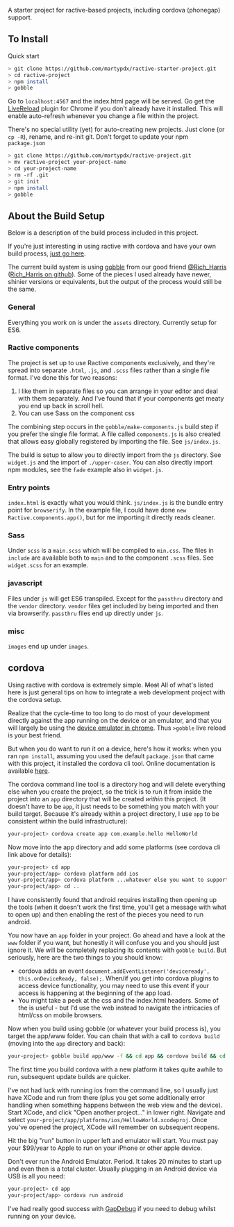 A starter project for ractive-based projects, including cordova (phonegap) support.

## To Install

Quick start

```sh
> git clone https://github.com/martypdx/ractive-starter-project.git
> cd ractive-project
> npm install
> gobble
```

Go to `localhost:4567` and the index.html page will be served. Go get the [LiveReload](https://chrome.google.com/webstore/detail/livereload/jnihajbhpnppcggbcgedagnkighmdlei?hl=en) plugin for Chrome if you don't already have it installed. This will enable auto-refresh whenever you change
a file within the project.

There's no special utility (yet) for auto-creating new projects. Just clone (or `cp -R`), rename, and re-init git. Don't forget to update your npm `package.json`

```sh
> git clone https://github.com/martypdx/ractive-project.git
> mv ractive-project your-project-name
> cd your-project-name
> rm -rf .git
> git init
> npm install
> gobble
```

## About the Build Setup

Below is a description of the build process included in this project.

If you're just interesting in using ractive with cordova and have your own build process, [just go here](#user-content-cordova).

The current build system is using [gobble](https://github.com/gobblejs/gobble) from our good friend [@Rich_Harris](https://twitter.com/Rich_Harris) ([Rich_Harris on github](github.com/Rich-Harris)).
Some of the pieces I used already have newer, shinier versions or equivalents, but the output of the process would still be the same.

### General

Everything you work on is under the `assets` directory. Currently setup for ES6.

### Ractive components

The project is set up to use Ractive components exclusively, and they're spread into separate `.html`, `.js`, and `.scss` files rather than a single file format. I've done this for two reasons:

1. I like them in separate files so you can arrange in your editor and deal with them separately. And I've found that if your components get
meaty you end up back in scroll hell.
2. You can use Sass on the component css

The combining step occurs in the `gobble/make-components.js` build step if you prefer the single file format. A file called `components.js`
is also created that allows easy globally registered by importing the file. See `js/index.js`.

The build is setup to allow you to directly import from the `js` directory. See `widget.js` and the import of `./upper-caser`.
You can also directly import npm modules, see the `fade` example also in `widget.js`.

### Entry points

`index.html` is exactly what you would think. `js/index.js` is the bundle entry point for `browserify`. In the example
file, I could have done `new Ractive.components.app()`, but for me importing it directly reads cleaner.

### Sass

Under `scss` is a `main.scss` which will be compiled to `min.css`. The files in `include` are available both to `main` and to the component
`.scss` files. See `widget.scss` for an example.

### javascript

Files under `js` will get ES6 transpiled. Except for the `passthru` directory and the `vendor` directory. `vendor` files get included by being imported and then via browserify. `passthru` files end up directly under `js`.

### misc

`images` end up under `images`.

## cordova

Using ractive with cordova is extremely simple. ~~Most~~ All of what's listed here
is just general tips on how to integrate a web development project with the cordova setup.

Realize that the cycle-time to too long to do most of your development directly against the
app running on the device or an emulator, and that you will largely be using the [device emulator in chrome](https://developer.chrome.com/devtools/docs/device-mode). Thus `>gobble` live reload is your best friend.

But when you do want to run it on a device, here's how it works: when you ran `npm install`, assuming you used the default `package.json` that came with this
project, it installed the cordova cli tool. Online documentation is available [here](http://cordova.apache.org/docs/en/4.0.0//guide_cli_index.md.html#The%20Command-Line%20Interface).

The cordova command line tool is a directory hog and will delete everything else when you create the project,
so the trick is to run it from inside the project into an `app` directory that will be created _within_ this project. (It doesn't have to be `app`, it just needs to be something you match with your build target. Because it's already within a project directory, I use `app` to be consistent within the build infrastructure):

```sh
your-project> cordova create app com.example.hello HelloWorld
```

Now move into the app directory and add some platforms (see cordova cli link above for details):

```sh
your-project> cd app
your-project/app> cordova platform add ios
your-project/app> cordova platform ...whatever else you want to support...
your-project/app> cd ..
```

I have consistently found that android requires installing then opening up the tools (when it doesn't work the first time, you'll get a message with what to open up) and then enabling the rest of the pieces you need to run android.

You now have an `app` folder in your project. Go ahead and have a look at the `www` folder if you want, but
honestly it will confuse you and you should just ignore it. We will be completely replacing its contents with `gobble build`.
But seriously, here are the two things to you should know:
* cordova adds an event `document.addEventListener('deviceready', this.onDeviceReady, false);`. When/if you get into cordova
 plugins to access device functionality, you may need to use this event if your access is happening at the beginning of the
 app load.
* You might take a peek at the css and the index.html headers. Some of the is useful - but I'd use the web instead to
navigate the intricacies of html/css on mobile browsers.

Now when you build using gobble (or whatever your build process is), you target the app/www folder. You can chain that with a call to
`cordova build` (moving into the `app` directory and back):

```sh
your-project> gobble build app/www -f && cd app && cordova build && cd ..

```

The first time you build cordova with a new platform it takes quite awhile to run, subsequent update builds are quicker.

I've not had luck with running ios from the command line, so I usually just have XCode and run from there (plus you get some
additionally error handling when something happens between the web view and the device). Start XCode, and click "Open another project..."
in lower right. Navigate and select `your-project/app/platforms/ios/HellowWorld.xcodeproj`. Once you've opened the project,
XCode will remember on subsequent reopens.

Hit the big "run" button in upper left and emulator will start. You must pay your $99/year to Apple to run on your iPhone or other apple device.

Don't ever run the Android Emulator. Period. It takes 20 minutes to start up and even then is a total cluster.
Usually plugging in an Android device via USB is all you need:

```sh
your-project> cd app
your-project/app> cordova run android
```

I've had really good success with [GapDebug](https://www.genuitec.com/intro_gapdebug/) if you need to debug whilst running on your device.
